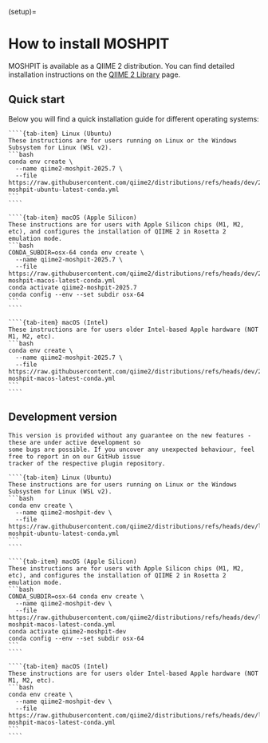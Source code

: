 (setup)=
# How to install MOSHPIT
MOSHPIT is available as a QIIME 2 distribution. You can find detailed installation instructions 
on the [QIIME 2 Library](https://library.qiime2.org/) page. 

## Quick start
Below you will find a quick installation guide for different operating systems:
`````{tab-set}
````{tab-item} Linux (Ubuntu)
These instructions are for users running on Linux or the Windows Subsystem for Linux (WSL v2).
```bash
conda env create \
  --name qiime2-moshpit-2025.7 \
  --file https://raw.githubusercontent.com/qiime2/distributions/refs/heads/dev/2025.7/moshpit/released/qiime2-moshpit-ubuntu-latest-conda.yml
```
````

````{tab-item} macOS (Apple Silicon)
These instructions are for users with Apple Silicon chips (M1, M2, etc), and configures the installation of QIIME 2 in Rosetta 2 emulation mode.
```bash
CONDA_SUBDIR=osx-64 conda env create \
  --name qiime2-moshpit-2025.7 \
  --file https://raw.githubusercontent.com/qiime2/distributions/refs/heads/dev/2025.7/moshpit/released/qiime2-moshpit-macos-latest-conda.yml
conda activate qiime2-moshpit-2025.7
conda config --env --set subdir osx-64
```
````

````{tab-item} macOS (Intel)
These instructions are for users older Intel-based Apple hardware (NOT M1, M2, etc).
```bash
conda env create \
  --name qiime2-moshpit-2025.7 \
  --file https://raw.githubusercontent.com/qiime2/distributions/refs/heads/dev/2025.7/moshpit/released/qiime2-moshpit-macos-latest-conda.yml
```
````
`````

## Development version
```{attention}
This version is provided without any guarantee on the new features - these are under active development so 
some bugs are possible. If you uncover any unexpected behaviour, feel free to report in on our GitHub issue 
tracker of the respective plugin repository. 
```
`````{tab-set}
````{tab-item} Linux (Ubuntu)
These instructions are for users running on Linux or the Windows Subsystem for Linux (WSL v2).
```bash
conda env create \
  --name qiime2-moshpit-dev \
  --file https://raw.githubusercontent.com/qiime2/distributions/refs/heads/dev/latest/passed/qiime2-moshpit-ubuntu-latest-conda.yml
```
````

````{tab-item} macOS (Apple Silicon)
These instructions are for users with Apple Silicon chips (M1, M2, etc), and configures the installation of QIIME 2 in Rosetta 2 emulation mode.
```bash
CONDA_SUBDIR=osx-64 conda env create \
  --name qiime2-moshpit-dev \
  --file https://raw.githubusercontent.com/qiime2/distributions/refs/heads/dev/latest/passed/qiime2-moshpit-macos-latest-conda.yml
conda activate qiime2-moshpit-dev
conda config --env --set subdir osx-64
```
````

````{tab-item} macOS (Intel)
These instructions are for users older Intel-based Apple hardware (NOT M1, M2, etc).
```bash
conda env create \
  --name qiime2-moshpit-dev \
  --file https://raw.githubusercontent.com/qiime2/distributions/refs/heads/dev/latest/passed/qiime2-moshpit-macos-latest-conda.yml
```
````
`````
